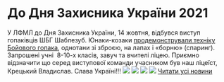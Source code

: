 
# До Дня Захисника України 2021
У ЛФМЛ до Дня Захисника України, 14 жовтня, відбувся виступ гопаківців ШБГ Шаблезуб. Юнаки-козаки [продемонстрували техніку Бойового гопака](https://www.youtube.com/watch?v=UgjPxy0s3cI), однотани зі зброєю, на лапах і «борню» (спаринг). Запрошені учні  8-10-х класів, завуч та вчителі ліцею. Приємно відзначити що серед виступової команди учасником був наш ліцеїст, Крецький Владислав. Слава Україні!!!
![](/images/до-дня-захисника-україни-2021/gop2.jpg)
[![](/images/до-дня-захисника-україни-2021/gop4.jpg)](/images/до-дня-захисника-україни-2021/gop4.jpg)
![](/images/до-дня-захисника-україни-2021/gop3.jpg)
![](/images/до-дня-захисника-україни-2021/gop1.jpg)
[Читати усі новини](/news)
       